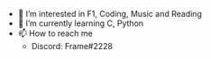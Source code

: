 - 👀 I’m interested in F1, Coding, Music and Reading
- 🌱 I’m currently learning C, Python
- 📫 How to reach me 
  - Discord: Frame#2228

<!---
PortugueseFrame/PortugueseFrame is a ✨ special ✨ repository because its `README.md` (this file) appears on your GitHub profile.
You can click the Preview link to take a look at your changes.
--->
